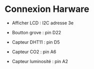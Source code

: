 # Connexion Harware

* Afficher LCD : I2C adresse 3e

* Boutton grove : pin D22

* Capteur DHT11 : pin D5

* Capteur CO2 : pin A6

* Capteur luminosité : pin A2